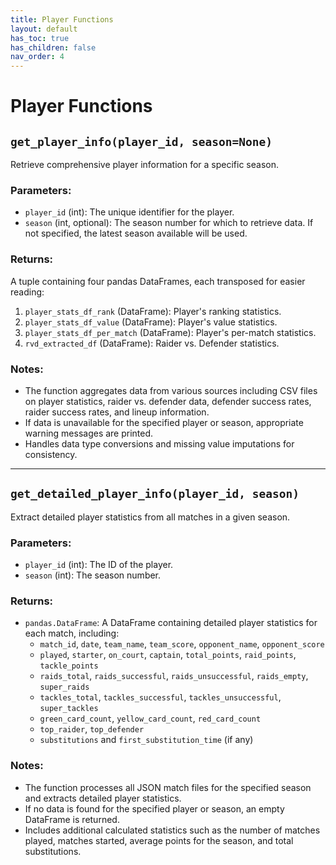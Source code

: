 ```yaml
---
title: Player Functions
layout: default
has_toc: true
has_children: false
nav_order: 4
---
```


# Player Functions

## `get_player_info(player_id, season=None)`

Retrieve comprehensive player information for a specific season.

### Parameters:
- `player_id` (int): The unique identifier for the player.
- `season` (int, optional): The season number for which to retrieve data. If not specified, the latest season available will be used.

### Returns:
A tuple containing four pandas DataFrames, each transposed for easier reading:
1. `player_stats_df_rank` (DataFrame): Player's ranking statistics.
2. `player_stats_df_value` (DataFrame): Player's value statistics.
3. `player_stats_df_per_match` (DataFrame): Player's per-match statistics.
4. `rvd_extracted_df` (DataFrame): Raider vs. Defender statistics.

### Notes:
- The function aggregates data from various sources including CSV files on player statistics, raider vs. defender data, defender success rates, raider success rates, and lineup information.
- If data is unavailable for the specified player or season, appropriate warning messages are printed.
- Handles data type conversions and missing value imputations for consistency.


---

## `get_detailed_player_info(player_id, season)`

Extract detailed player statistics from all matches in a given season.

### Parameters:
- `player_id` (int): The ID of the player.
- `season` (int): The season number.

### Returns:
- `pandas.DataFrame`: A DataFrame containing detailed player statistics for each match, including:
  - `match_id`, `date`, `team_name`, `team_score`, `opponent_name`, `opponent_score`
  - `played`, `starter`, `on_court`, `captain`, `total_points`, `raid_points`, `tackle_points`
  - `raids_total`, `raids_successful`, `raids_unsuccessful`, `raids_empty`, `super_raids`
  - `tackles_total`, `tackles_successful`, `tackles_unsuccessful`, `super_tackles`
  - `green_card_count`, `yellow_card_count`, `red_card_count`
  - `top_raider`, `top_defender`
  - `substitutions` and `first_substitution_time` (if any)

### Notes:
- The function processes all JSON match files for the specified season and extracts detailed player statistics.
- If no data is found for the specified player or season, an empty DataFrame is returned.
- Includes additional calculated statistics such as the number of matches played, matches started, average points for the season, and total substitutions.

